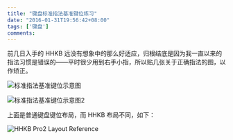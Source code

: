 ```yaml
---
title: "键盘标准指法基准键位练习"
date: "2016-01-31T19:56:42+08:00"
tags: ['键盘']
comments: 
---
```



前几日入手的 HHKB 远没有想象中的那么好适应，归根结底是因为我一直以来的指法习惯是错误的——平时很少用到右手小指，所以贴几张关于正确指法的图，以作矫正。

![标准指法基准键位示意图](http://7xivdp.com1.z0.glb.clouddn.com/png/2016/1/f875e5a03136a8680ceeccdab4274430.png  "标准指法基准键位示意图")

![标准指法基准键位示意图2](http://7xivdp.com1.z0.glb.clouddn.com/jpg/2016/1/9acd1f6ed08c3ce937814d4cfdda4137.jpg  "标准指法基准键位示意图2")

上面是普通键盘键位布局，而 HHKB 布局不同，如下：

![HHKB Pro2 Layout Reference](http://7xivdp.com1.z0.glb.clouddn.com/jpg/2016/1/e37e7793e857fc0b71f60e83f321e4de.jpg/xyz  "HHKB Pro2 Layout Reference")